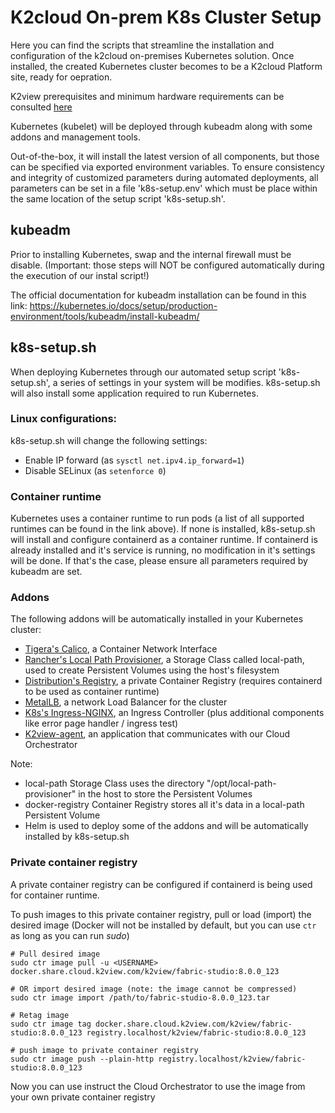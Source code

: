 # K2cloud On-prem K8s Cluster Setup

Here you can find the scripts that streamline the installation and configuration of the k2cloud on-premises Kubernetes solution. Once installed, the created Kubernetes cluster becomes to be a K2cloud Platform site, ready for oepration.

K2view prerequisites and minimum hardware requirements can be consulted [here](https://support.k2view.com/Academy/articles/98_maintenance_and_operational/Hardware/2_All_Environments/04_Requirements%20and%20Prerequisites%20for%20K2cloud%20on-prem%20K8s%20Installation.html)

Kubernetes (kubelet) will be deployed through kubeadm along with some addons and management tools.

Out-of-the-box, it will install the latest version of all components, but those can be specified via exported environment variables. To ensure consistency and integrity of customized parameters during automated deployments, all parameters can be set in a file 'k8s-setup.env' which must be place within the same location of the setup script 'k8s-setup.sh'.

## kubeadm

Prior to installing Kubernetes, swap and the internal firewall must be disable. (Important: those steps will NOT be configured automatically during the execution of our instal script!)

The official documentation for kubeadm installation can be found in this link: https://kubernetes.io/docs/setup/production-environment/tools/kubeadm/install-kubeadm/


## k8s-setup.sh

When deploying Kubernetes through our automated setup script 'k8s-setup.sh', a series of settings in your system will be modifies. k8s-setup.sh will also install some application required to run Kubernetes.

### Linux configurations:

k8s-setup.sh will change the following settings:

- Enable IP forward (as `sysctl net.ipv4.ip_forward=1`)
- Disable SELinux (as `setenforce 0`)

### Container runtime

Kubernetes uses a container runtime to run pods (a list of all supported runtimes can be found in the link above). If none is installed, k8s-setup.sh will install and configure containerd as a container runtime. If containerd is already installed and it's service is running, no modification in it's settings will be done. If that's the case, please ensure all parameters required by kubeadm are set.

### Addons

The following addons will be automatically installed in your Kubernetes cluster:

- [Tigera's Calico](https://www.tigera.io/project-calico/), a Container Network Interface
- [Rancher's Local Path Provisioner](https://github.com/rancher/local-path-provisioner), a Storage Class called local-path, used to create Persistent Volumes using the host's filesystem
- [Distribution's Registry](https://distribution.github.io/distribution/), a private Container Registry (requires containerd to be used as container runtime)
- [MetalLB](https://metallb.io/), a network Load Balancer for the cluster
- [K8s's Ingress-NGINX](https://kubernetes.github.io/ingress-nginx/), an Ingress Controller (plus additional components like error page handler / ingress test)
- [K2view-agent](https://github.com/k2view/blueprints/blob/main/helm/k2view-agent/README.md), an application that communicates with our Cloud Orchestrator

Note:
- local-path Storage Class uses the directory "/opt/local-path-provisioner" in the host to store the Persistent Volumes
- docker-registry Container Registry stores all it's data in a local-path Persistent Volume
- Helm is used to deploy some of the addons and will be automatically installed by k8s-setup.sh

### Private container registry

A private container registry can be configured if containerd is being used for container runtime.

To push images to this private container registry, pull or load (import) the desired image (Docker will not be installed by default, but you can use `ctr` as long as you can run *sudo*)

```
# Pull desired image
sudo ctr image pull -u <USERNAME> docker.share.cloud.k2view.com/k2view/fabric-studio:8.0.0_123

# OR import desired image (note: the image cannot be compressed)
sudo ctr image import /path/to/fabric-studio-8.0.0_123.tar

# Retag image
sudo ctr image tag docker.share.cloud.k2view.com/k2view/fabric-studio:8.0.0_123 registry.localhost/k2view/fabric-studio:8.0.0_123

# push image to private container registry
sudo ctr image push --plain-http registry.localhost/k2view/fabric-studio:8.0.0_123
```

Now you can use instruct the Cloud Orchestrator to use the image from your own private container registry
